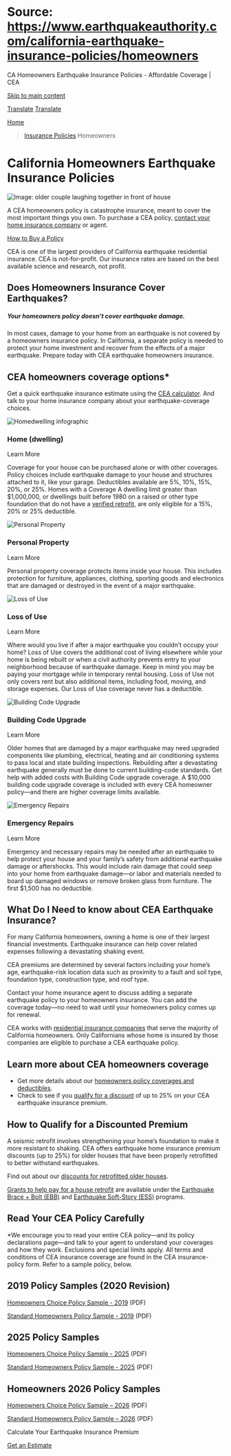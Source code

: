 # Source: https://www.earthquakeauthority.com/california-earthquake-insurance-policies/homeowners

CA Homeowners Earthquake Insurance Policies - Affordable Coverage | CEA

[Skip to main content](#main-content)

[Translate](/translate)
[Translate](/translate)

[Home](/)
> [Insurance Policies](/california-earthquake-insurance-policies)
> Homeowners

# California Homeowners Earthquake Insurance Policies

![Image: older couple laughing together in front of house](/sites/default/files/eqa2/media/image/insurance-policies/homeowner-subpage-content-image.jpg "Homeowners Earthquake Insurance Policies")

A CEA homeowners policy is catastrophe insurance, meant to cover the most important things you own. To purchase a CEA policy, [contact your home insurance company](/california-earthquake-insurance-policies/espanol/nuestros-videos-en-espanol/highlights-from-the-2020-national-earthquake-confe "Conferencia Nacional de Terremotos congrega a cientos de expertos para compartir lo más reciente en información sísmica") or agent.

[How to Buy a Policy](/california-earthquake-insurance-policies/how-to-buy-earthquake-insurance-california "How to Buy")

CEA is one of the largest providers of California earthquake residential insurance. CEA is not-for-profit. Our insurance rates are based on the best available science and research, not profit.

## Does Homeowners Insurance Cover Earthquakes?

##### Your homeowners policy doesn’t cover earthquake damage.

In most cases, damage to your home from an earthquake is not covered by a homeowners insurance policy. In California, a separate policy is needed to protect your home investment and recover from the effects of a major earthquake. Prepare today with CEA earthquake homeowners insurance.

## CEA homeowners coverage options\*

Get a quick earthquake insurance estimate using the [CEA calculator](/california-earthquake-insurance-policies/earthquake-insurance-premium-calculator "Premium Calculator"). And talk to your home insurance company about your earthquake-coverage choices.

![Homedwelling infographic](/sites/default/files/images/01homedwelling-infographic.jpg)

### Home (dwelling)

Learn More

Coverage for your house can be purchased alone or with other coverages. Policy choices include earthquake damage to your house and structures attached to it, like your garage. Deductibles available are 5%, 10%, 15%, 20%, or 25%. Homes with a Coverage A dwelling limit greater than $1,000,000, or dwellings built before 1980 on a raised or other type foundation that do not have a [verified retrofit](/california-earthquake-insurance-policies/earthquake-insurance-policy-premium-discounts "Premium Discounts"), are only eligible for a 15%, 20% or 25% deductible.

![Personal Property](/sites/default/files/images/02personalproperty-infographic.jpg)

### Personal Property

Learn More

Personal property coverage protects items inside your house. This includes protection for furniture, appliances, clothing, sporting goods and electronics that are damaged or destroyed in the event of a major earthquake.

![Loss of Use](/sites/default/files/images/03lossofuse-infographic.jpg)

### Loss of Use

Learn More

Where would you live if after a major earthquake you couldn’t occupy your home? Loss of Use covers the additional cost of living elsewhere while your home is being rebuilt or when a civil authority prevents entry to your neighborhood because of earthquake damage. Keep in mind you may be paying your mortgage while in temporary rental housing. Loss of Use not only covers rent but also additional items, including food, moving, and storage expenses. Our Loss of Use coverage never has a deductible.

![Building Code Upgrade](/sites/default/files/images/04buildingcodeupgrade-infographic.jpg)

### Building Code Upgrade

Learn More

Older homes that are damaged by a major earthquake may need upgraded components like plumbing, electrical, heating and air conditioning systems to pass local and state building inspections. Rebuilding after a devastating earthquake generally must be done to current building-code standards. Get help with added costs with Building Code upgrade coverage. A $10,000 building code upgrade coverage is included with every CEA homeowner policy—and there are higher coverage limits available.

![Emergency Repairs](/sites/default/files/images/05emergencyrepairs-infographic.jpg)

### Emergency Repairs

Learn More

Emergency and necessary repairs may be needed after an earthquake to help protect your house and your family’s safety from additional earthquake damage or aftershocks. This would include rain damage that could seep into your home from earthquake damage—or labor and materials needed to board up damaged windows or remove broken glass from furniture. The first $1,500 has no deductible.

## What Do I Need to know about CEA Earthquake Insurance?

For many California homeowners, owning a home is one of their largest financial investments. Earthquake insurance can help cover related expenses following a devastating shaking event.

CEA premiums are determined by several factors including your home’s age, earthquake-risk location data such as proximity to a fault and soil type, foundation type, construction type, and roof type.

Contact your home insurance agent to discuss adding a separate earthquake policy to your homeowners insurance. You can add the coverage today—no need to wait until your homeowners policy comes up for renewal.

CEA works with [residential insurance companies](/california-earthquake-insurance-policies/participating-residential-insurers-earthquake "Participating Residential Insurers") that serve the majority of California homeowners. Only Californians whose home is insured by those companies are eligible to purchase a CEA earthquake policy.

## Learn more about CEA homeowners coverage

* Get more details about our [homeowners policy coverages and deductibles](/california-earthquake-insurance-policies/homeowners/coverages-and-deductibles "CEA Homeowner Policy Coverages & Deductibles").
* Check to see if you [qualify for a discount](/california-earthquake-insurance-policies/earthquake-insurance-policy-premium-discounts "Premium Discounts") of up to 25% on your CEA earthquake insurance premium.

## How to Qualify for a Discounted Premium

A seismic retrofit involves strengthening your home’s foundation to make it more resistant to shaking. CEA offers earthquake home insurance premium discounts (up to 25%) for older houses that have been properly retrofitted to better withstand earthquakes.

Find out about our [discounts for retrofitted older houses](/california-earthquake-insurance-policies/earthquake-insurance-policy-premium-discounts/how-to-qualify-for-policy-discount "Your House's Characteristics").

[Grants to help pay for a house retrofit](/prepare-your-house-earthquake-risk/brace-and-bolt-grants "Earthquake Retrofit Grants") are available under the [Earthquake Brace + Bolt (EBB)](https://www.californiaresidentialmitigationprogram.com/our-seismic-retrofit-programs/the-retrofits/ebb-retrofit) and [Earthquake Soft-Story (ESS)](https://www.californiaresidentialmitigationprogram.com/our-seismic-retrofit-programs/the-retrofits/ess-retrofit) programs.

## Read Your CEA Policy Carefully

\*We encourage you to read your entire CEA policy—and its policy declarations page—and talk to your agent to understand your coverages and how they work. Exclusions and special limits apply. All terms and conditions of CEA insurance coverage are found in the CEA insurance-policy form. Refer to a sample policy, below.

## 2019 Policy Samples (2020 Revision)

[Homeowners Choice Policy Sample - 2019](/sites/default/files/documents/2025/homeowners-choice-policy-sample-2019.pdf) (PDF)

[Standard Homeowners Policy Sample - 2019](/sites/default/files/documents/2025/standard-homeowners-policy-sample-2019.pdf) (PDF)

## 2025 Policy Samples

[Homeowners Choice Policy Sample - 2025](/sites/default/files/documents/2025/homeowners-choice-policy-sample-2025.pdf) (PDF)

[Standard Homeowners Policy Sample - 2025](/sites/default/files/documents/2025/standard-homeowners-policy-sample-2025_0.pdf) (PDF)

## Homeowners 2026 Policy Samples

[Homeowners Choice Policy Sample – 2026](/sites/default/files/documents/2025/basic-earthquake-policy-homeowners-choice-beq3c-01-2026.pdf "Homeowners Choice Policy Sample – 2026") (PDF)

[Standard Homeowners Policy Sample – 2026](/sites/default/files/documents/2025/basic-earthquake-policy-homeowners-beq3b-01-2026.pdf "Standard Homeowners Policy Sample – 2026") (PDF)

Calculate Your Earthquake Insurance Premium

[Get an Estimate](/california-earthquake-insurance-policies/earthquake-insurance-premium-calculator)